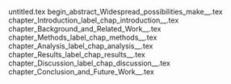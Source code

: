 untitled.tex
begin_abstract_Widespread_possibilities_make__.tex
chapter_Introduction_label_chap_introduction__.tex
chapter_Background_and_Related_Work__.tex
chapter_Methods_label_chap_methods__.tex
chapter_Analysis_label_chap_analysis__.tex
chapter_Results_label_chap_results__.tex
chapter_Discussion_label_chap_discussion__.tex
chapter_Conclusion_and_Future_Work__.tex
